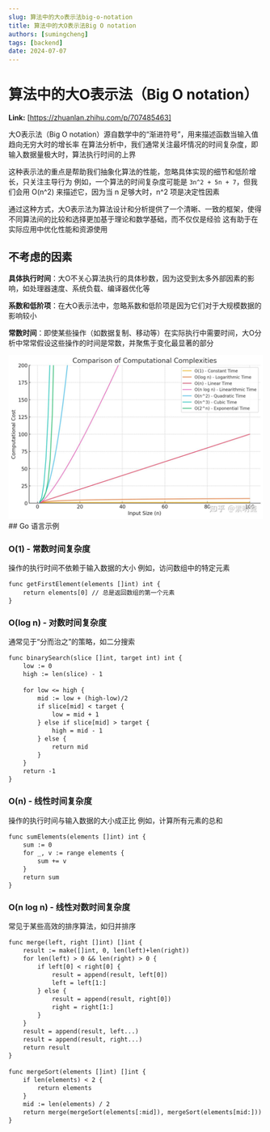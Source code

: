 ```yaml
---
slug: 算法中的大o表示法big-o-notation
title: 算法中的大O表示法Big O notation
authors: [sumingcheng]
tags: [backend]
date: 2024-07-07
---
```


# 算法中的大O表示法（Big O notation）



 **Link:** [https://zhuanlan.zhihu.com/p/707485463]



大O表示法（Big O notation）源自数学中的“渐进符号”，用来描述函数当输入值趋向无穷大时的增长率 在算法分析中，我们通常关注最坏情况的时间复杂度，即输入数据量极大时，算法执行时间的上界

这种表示法的重点是帮助我们抽象化算法的性能，忽略具体实现的细节和低阶增长，只关注主导行为 例如，一个算法的时间复杂度可能是 `3n^2 + 5n + 7`，但我们会用 O(n^2) 来描述它，因为当 n 足够大时，n^2 项是决定性因素

通过这种方式，大O表示法为算法设计和分析提供了一个清晰、一致的框架，使得不同算法间的比较和选择更加基于理论和数学基础，而不仅仅是经验 这有助于在实际应用中优化性能和资源使用

## 不考虑的因素  

**具体执行时间**：大O不关心算法执行的具体秒数，因为这受到太多外部因素的影响，如处理器速度、系统负载、编译器优化等

**系数和低阶项**：在大O表示法中，忽略系数和低阶项是因为它们对于大规模数据的影响较小

**常数时间**：即使某些操作（如数据复制、移动等）在实际执行中需要时间，大O分析中常常假设这些操作的时间是常数，并聚焦于变化最显著的部分

![b05eef6228a03d66e8ceaecd60db87db](../image/b05eef6228a03d66e8ceaecd60db87db.jpg)## Go 语言示例  
### O(1) - 常数时间复杂度  

操作的执行时间不依赖于输入数据的大小 例如，访问数组中的特定元素

```
func getFirstElement(elements []int) int {
    return elements[0] // 总是返回数组的第一个元素
}

```
### O(log n) - 对数时间复杂度  

通常见于“分而治之”的策略，如二分搜索

```
func binarySearch(slice []int, target int) int {
    low := 0
    high := len(slice) - 1
​
    for low <= high {
        mid := low + (high-low)/2
        if slice[mid] < target {
            low = mid + 1
        } else if slice[mid] > target {
            high = mid - 1
        } else {
            return mid
        }
    }
    return -1
}

```
### O(n) - 线性时间复杂度  

操作的执行时间与输入数据的大小成正比 例如，计算所有元素的总和

```
func sumElements(elements []int) int {
    sum := 0
    for _, v := range elements {
        sum += v
    }
    return sum
}

```
### O(n log n) - 线性对数时间复杂度  

常见于某些高效的排序算法，如归并排序

```
func merge(left, right []int) []int {
    result := make([]int, 0, len(left)+len(right))
    for len(left) > 0 && len(right) > 0 {
        if left[0] < right[0] {
            result = append(result, left[0])
            left = left[1:]
        } else {
            result = append(result, right[0])
            right = right[1:]
        }
    }
    result = append(result, left...)
    result = append(result, right...)
    return result
}
​
func mergeSort(elements []int) []int {
    if len(elements) < 2 {
        return elements
    }
    mid := len(elements) / 2
    return merge(mergeSort(elements[:mid]), mergeSort(elements[mid:]))
}

```
